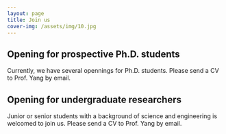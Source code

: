 ```yaml
---
layout: page
title: Join us
cover-img: /assets/img/10.jpg
---
```


## Opening for prospective Ph.D. students
Currently, we have several opennings for Ph.D. students. Please send a CV to Prof. Yang by email.

## Opening for undergraduate researchers
Junior or senior students with a background of science and engineering is welcomed to join us. Please send a CV to Prof. Yang by email.